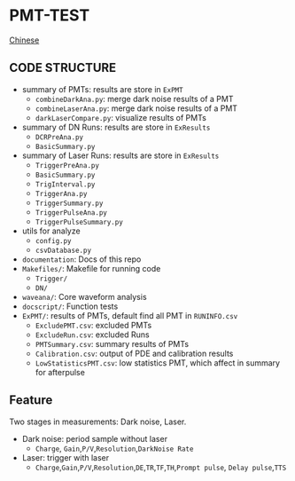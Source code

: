 # PMT-TEST
[Chinese](./README_cn.md)
## CODE STRUCTURE
+ summary of PMTs: results are store in `ExPMT`
  + `combineDarkAna.py`: merge dark noise results of a PMT
  + `combineLaserAna.py`: merge dark noise results of a PMT
  + `darkLaserCompare.py`: visualize results of PMTs
+ summary of DN Runs: results are store in `ExResults`
  + `DCRPreAna.py`
  + `BasicSummary.py`
+ summary of Laser Runs: results are store in `ExResults`
  + `TriggerPreAna.py`
  + `BasicSummary.py`
  + `TrigInterval.py`
  + `TriggerAna.py`
  + `TriggerSummary.py`
  + `TriggerPulseAna.py`
  + `TriggerPulseSummary.py`
+ utils for analyze
  + `config.py`
  + `csvDatabase.py`
+ `documentation`: Docs of this repo
+ `Makefiles/`: Makefile for running code
  + `Trigger/`
  + `DN/`
+ `waveana/`: Core waveform analysis
+ `docscript/`: Function tests
+ `ExPMT/`: results of PMTs, default find all PMT in `RUNINFO.csv`
  + `ExcludePMT.csv`: excluded PMTs
  + `ExcludeRun.csv`: excluded Runs
  + `PMTSummary.csv`: summary results of PMTs
  + `Calibration.csv`: output of PDE and calibration results
  + `LowStatisticsPMT.csv`: low statistics PMT, which affect in summary for afterpulse

## Feature
Two stages in measurements: Dark noise, Laser.
+ Dark noise: period sample without laser
  + `Charge`, `Gain`,`P/V`,`Resolution`,`DarkNoise Rate`
+ Laser: trigger with laser
  + `Charge`,`Gain`,`P/V`,`Resolution`,`DE`,`TR`,`TF`,`TH`,`Prompt pulse`, `Delay pulse`,`TTS`